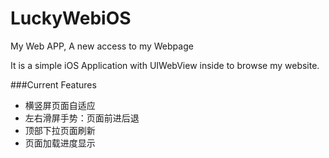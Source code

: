 # LuckyWebiOS
My Web APP,  A new access to my Webpage


It is a simple iOS Application with UIWebView inside to browse my website.

###Current Features
- 横竖屏页面自适应
- 左右滑屏手势：页面前进后退
- 顶部下拉页面刷新
- 页面加载进度显示


